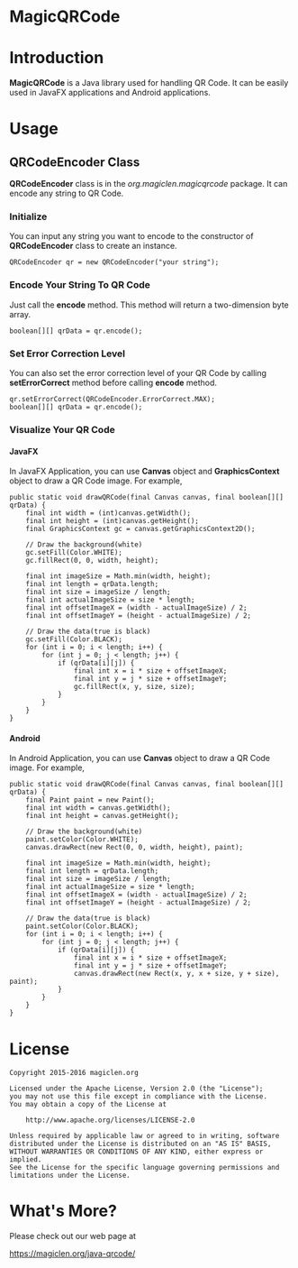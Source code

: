 MagicQRCode
=================================

# Introduction

**MagicQRCode** is a Java library used for handling QR Code. It can be easily used in JavaFX applications and Android applications.

# Usage

## QRCodeEncoder Class

**QRCodeEncoder** class is in the *org.magiclen.magicqrcode* package. It can encode any string to QR Code.

### Initialize

You can input any string you want to encode to the constructor of **QRCodeEncoder** class to create an instance.

    QRCodeEncoder qr = new QRCodeEncoder("your string");

### Encode Your String To QR Code

Just call the **encode** method. This method will return a two-dimension byte array.

    boolean[][] qrData = qr.encode();

### Set Error Correction Level

You can also set the error correction level of your QR Code by calling **setErrorCorrect** method before calling **encode** method.

    qr.setErrorCorrect(QRCodeEncoder.ErrorCorrect.MAX);
    boolean[][] qrData = qr.encode();

### Visualize Your QR Code

#### JavaFX

In JavaFX Application, you can use **Canvas** object and **GraphicsContext** object to draw a QR Code image. For example,

    public static void drawQRCode(final Canvas canvas, final boolean[][] qrData) {
    	final int width = (int)canvas.getWidth();
    	final int height = (int)canvas.getHeight();
    	final GraphicsContext gc = canvas.getGraphicsContext2D();

    	// Draw the background(white)
    	gc.setFill(Color.WHITE);
    	gc.fillRect(0, 0, width, height);

    	final int imageSize = Math.min(width, height);
    	final int length = qrData.length;
    	final int size = imageSize / length;
    	final int actualImageSize = size * length;
    	final int offsetImageX = (width - actualImageSize) / 2;
    	final int offsetImageY = (height - actualImageSize) / 2;

    	// Draw the data(true is black)
    	gc.setFill(Color.BLACK);
    	for (int i = 0; i < length; i++) {
    		for (int j = 0; j < length; j++) {
    			if (qrData[i][j]) {
    				final int x = i * size + offsetImageX;
    				final int y = j * size + offsetImageY;
    				gc.fillRect(x, y, size, size);
    			}
    		}
    	}
    }

#### Android

In Android Application, you can use **Canvas** object to draw a QR Code image. For example,

    public static void drawQRCode(final Canvas canvas, final boolean[][] qrData) {
    	final Paint paint = new Paint();
    	final int width = canvas.getWidth();
    	final int height = canvas.getHeight();

    	// Draw the background(white)
    	paint.setColor(Color.WHITE);
    	canvas.drawRect(new Rect(0, 0, width, height), paint);

    	final int imageSize = Math.min(width, height);
    	final int length = qrData.length;
    	final int size = imageSize / length;
    	final int actualImageSize = size * length;
    	final int offsetImageX = (width - actualImageSize) / 2;
    	final int offsetImageY = (height - actualImageSize) / 2;

    	// Draw the data(true is black)
    	paint.setColor(Color.BLACK);
    	for (int i = 0; i < length; i++) {
    		for (int j = 0; j < length; j++) {
    			if (qrData[i][j]) {
    				final int x = i * size + offsetImageX;
    				final int y = j * size + offsetImageY;
    				canvas.drawRect(new Rect(x, y, x + size, y + size), paint);
    			}
    		}
    	}
    }

# License

    Copyright 2015-2016 magiclen.org

    Licensed under the Apache License, Version 2.0 (the "License");
    you may not use this file except in compliance with the License.
    You may obtain a copy of the License at

        http://www.apache.org/licenses/LICENSE-2.0

    Unless required by applicable law or agreed to in writing, software
    distributed under the License is distributed on an "AS IS" BASIS,
    WITHOUT WARRANTIES OR CONDITIONS OF ANY KIND, either express or implied.
    See the License for the specific language governing permissions and
    limitations under the License.

# What's More?

Please check out our web page at

https://magiclen.org/java-qrcode/
